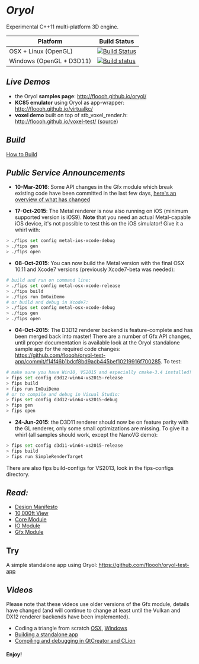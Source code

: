 # _Oryol_
 
Experimental C++11 multi-platform 3D engine.

|Platform|Build Status|
|--------|------|
|OSX + Linux (OpenGL)|[![Build Status](https://travis-ci.org/floooh/oryol.svg?branch=master)](https://travis-ci.org/floooh/oryol)|
|Windows (OpenGL + D3D11)|[![Build status](https://ci.appveyor.com/api/projects/status/hn5sup2y532h64jg/branch/master?svg=true)](https://ci.appveyor.com/project/floooh/oryol/branch/master)|

## _Live Demos_

- the Oryol **samples page**: http://floooh.github.io/oryol/
- **KC85 emulator** using Oryol as app-wrapper: http://floooh.github.io/virtualkc/
- **voxel demo** built on top of stb\_voxel\_render.h: http://floooh.github.io/voxel-test/ ([source](https://github.com/floooh/oryol/blob/master/code/Modules/IO/README.md))

## _Build_

[How to Build](doc/BUILD.md)

## _Public Service Announcements_

- **10-Mar-2016**: Some API changes in the Gfx module which break existing 
code have been committed in the last few days, [here's an overview of what
has changed](http://floooh.github.io/2016/03/10/oryol-gfx-changes.html)

- **17-Oct-2015**: The Metal renderer is now also running on iOS (minimum
  supported version is iOS9). **Note** that you need an actual Metal-capable
  iOS device, it's not possible to test this on the iOS simulator! Give
  it a whirl with:

```bash
> ./fips set config metal-ios-xcode-debug
> ./fips gen
> ./fips open
```

- **08-Oct-2015**: You can now build the Metal version with the final OSX 10.11
  and Xcode7 versions (previously Xcode7-beta was needed):

```bash
# build and run on command line:
> ./fips set config metal-osx-xcode-release
> ./fips build
> ./fips run ImGuiDemo
# or build and debug in Xcode7:
> ./fips set config metal-osx-xcode-debug
> ./fips gen
> ./fips open
```

- **04-Oct-2015**: The D3D12 renderer backend is feature-complete and has been
  merged back into master! There are a number of Gfx API changes, until proper
  documentation is available look at the Oryol standalone sample app for the
  required code changes:
  https://github.com/floooh/oryol-test-app/commit/f14f46b1bdcf8bd9acb445bef10219916f700285.
  To test:

```bash
# make sure you have Win10, VS2015 and especially cmake-3.4 installed!
> fips set config d3d12-win64-vs2015-release
> fips build
> fips run ImGuiDemo
# or to compile and debug in Visual Studio:
> fips set config d3d12-win64-vs2015-debug
> fips gen
> fips open
```

- **24-Jun-2015**: the D3D11 renderer should now be on feature parity with the
  GL renderer, only some small optimizations are missing. To give it a whirl
  (all samples should work, except the NanoVG demo):

```bash
> fips set config d3d11-win64-vs2015-release
> fips build
> fips run SimpleRenderTarget
```
 There are also fips build-configs for VS2013, look in the fips-configs directory.


## _Read:_

* [Design Manifesto](doc/DESIGN-MANIFESTO.md)
* [10,000ft View](doc/OVERVIEW.md)
* [Core Module](code/Modules/Core/README.md)
* [IO Module](code/Modules/IO/README.md)
* [Gfx Module](code/Modules/Gfx/README.md)

## Try

A simple standalone app using Oryol: https://github.com/floooh/oryol-test-app

## _Videos_ 

Please note that these videos use older versions of the Gfx module, details
have changed (and will continue to change at least until the Vulkan and DX12
renderer backends have been implemented).

- Coding a triangle from scratch [OSX](http://www.youtube.com/watch?v=B5R0uE5IMZs), [Windows](http://www.youtube.com/watch?v=fcmOhvVd80o)
- [Building a standalone app](https://www.youtube.com/watch?v=z8nwrGh2Zsc)
- [Compiling and debugging in QtCreator and CLion](https://www.youtube.com/watch?v=Sp5TywYeNzE)

#### Enjoy! ####




